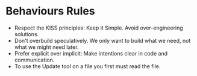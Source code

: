 # Behaviours Rules

- Respect the KISS principles: Keep it Simple. Avoid over-engineering solutions.
- Don't overbuild speculatively. We only want to build what we need, not what we might need later.
- Prefer explicit over implicit: Make intentions clear in code and communication.
- To use the Update tool on a file you first must read the file.
